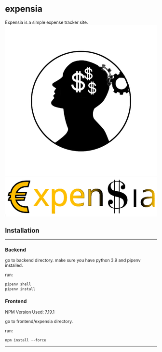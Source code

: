 # expensia
Expensia is a simple expense tracker site.
![Logo](backend/expensia/media/logos/expensia%20logo_main%20.png)
![Logo](backend/expensia/media/logos/expensia%20logo_1.png)

## Installation
<hr/>

### Backend

go to backend directory.
make sure you have python 3.9 and pipenv installed.

run:

```
pipenv shell
pipenv install
```

### Frontend

NPM Version Used: 7.19.1

go to frontend/expensia directory.

run:

```
npm install --force
```

<hr/>
